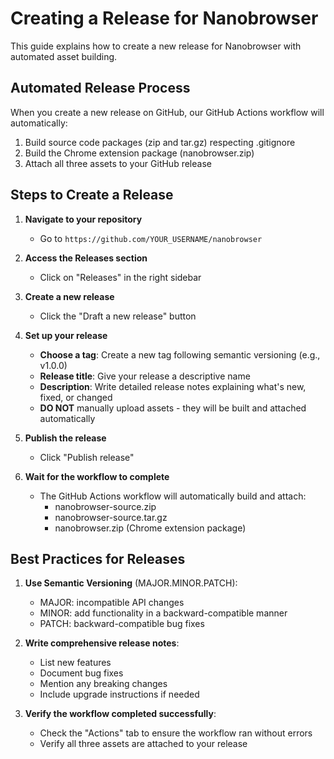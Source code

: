 # Creating a Release for Nanobrowser

This guide explains how to create a new release for Nanobrowser with automated asset building.

## Automated Release Process

When you create a new release on GitHub, our GitHub Actions workflow will automatically:

1. Build source code packages (zip and tar.gz) respecting .gitignore
2. Build the Chrome extension package (nanobrowser.zip)
3. Attach all three assets to your GitHub release

## Steps to Create a Release

1. **Navigate to your repository**
   - Go to `https://github.com/YOUR_USERNAME/nanobrowser`

2. **Access the Releases section**
   - Click on "Releases" in the right sidebar

3. **Create a new release**
   - Click the "Draft a new release" button

4. **Set up your release**
   - **Choose a tag**: Create a new tag following semantic versioning (e.g., v1.0.0)
   - **Release title**: Give your release a descriptive name
   - **Description**: Write detailed release notes explaining what's new, fixed, or changed
   - **DO NOT** manually upload assets - they will be built and attached automatically

5. **Publish the release**
   - Click "Publish release"

6. **Wait for the workflow to complete**
   - The GitHub Actions workflow will automatically build and attach:
     - nanobrowser-source.zip
     - nanobrowser-source.tar.gz
     - nanobrowser.zip (Chrome extension package)

## Best Practices for Releases

1. **Use Semantic Versioning** (MAJOR.MINOR.PATCH):
   - MAJOR: incompatible API changes
   - MINOR: add functionality in a backward-compatible manner
   - PATCH: backward-compatible bug fixes

2. **Write comprehensive release notes**:
   - List new features
   - Document bug fixes
   - Mention any breaking changes
   - Include upgrade instructions if needed

3. **Verify the workflow completed successfully**:
   - Check the "Actions" tab to ensure the workflow ran without errors
   - Verify all three assets are attached to your release 